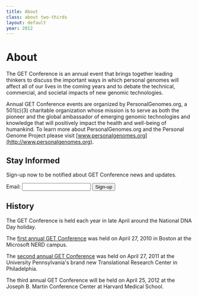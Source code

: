 ```yaml
---
title: About
class: about two-thirds
layout: default
year: 2012
---
```


# About

The GET Conference is an annual event that brings together leading thinkers to discuss the important ways in which personal genomes will affect all of our lives in the coming years and to debate the technical, commercial, and societal impacts of new genomic technologies.

Annual GET Conference events are organized by PersonalGenomes.org, a 501(c)(3) charitable organization whose mission is to serve as both the pioneer and the global ambassador of emerging genomic technologies and knowledge that will positively impact the health and well-being of humankind. To learn more about PersonalGenomes.org and the Personal Genome Project please visit [www.personalgenomes.org](http://www.personalgenomes.org).

## Stay Informed

Sign-up now to be notified about GET Conference news and updates.

<form action="http://personalgenomes.createsend.com/t/r/s/kjjkuy/" method="post" id="subForm">

<div><label for="kjjkuy-kjjkuy">Email:</label>
<input type="text" name="cm-kjjkuy-kjjkuy" id="kjjkuy-kjjkuy">
<input type="submit" value="Sign-up"></div>

</form>

## History

The GET Conference is held each year in late April around the National DNA Day holiday.

The [first annual GET Conference](../get2010/index.html) was held on April 27, 2010 in Boston at the Microsoft NERD campus.

The [second annual GET Conference](../get2011/index.html) was held on April 27, 2011 at the University Pennsylvania's brand new Translational Research Center in Philadelphia.

The third annual GET Conference will be held on April 25, 2012 at the Joseph B. Martin Conference Center at Harvard Medical School.
